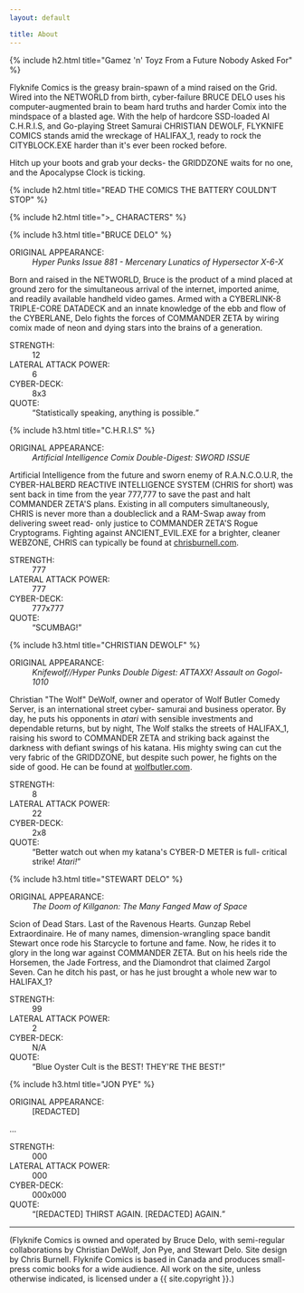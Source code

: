```yaml
---
layout: default

title: About
---
```


{% include h2.html title="Gamez 'n' Toyz From a Future Nobody Asked For" %}

Flyknife Comics is the greasy brain-spawn of a mind raised on the Grid. Wired into the NETWORLD from birth, cyber-failure
BRUCE DELO uses his computer-augmented brain to beam hard truths and harder Comix into the mindspace of a blasted age.
With the help of hardcore SSD-loaded AI C.H.R.I.S, and Go-playing Street Samurai CHRISTIAN DEWOLF, FLYKNIFE COMICS stands
amid the wreckage of HALIFAX_1, ready to rock the CITYBLOCK.EXE harder than it's ever been rocked before.

Hitch up your boots and grab your decks- the GRIDDZONE waits for no one, and the Apocalypse Clock is ticking.



{% include h2.html title="READ THE COMICS THE BATTERY COULDN’T STOP" %}

{% include h2.html title=">_ CHARACTERS" %}


{% include h3.html title="BRUCE DELO" %}

<dl class="about-details">
    <dt>ORIGINAL APPEARANCE:</dt>
    <dd><em>Hyper Punks Issue 881 - Mercenary Lunatics of Hypersector X-6-X</em></dd>
</dl>

Born and raised in the NETWORLD, Bruce is the product of a mind placed at ground zero for the simultaneous arrival of
the internet, imported anime, and readily available handheld video games. Armed with a CYBERLINK-8 TRIPLE-CORE DATADECK
and an innate knowledge of the ebb and flow of the CYBERLANE, Delo fights the forces of COMMANDER ZETA by wiring comix
made of neon and dying stars into the brains of a generation.

<dl class="about-details">
    <dt>STRENGTH:</dt>
    <dd>12</dd>
    <dt>LATERAL ATTACK POWER:</dt>
    <dd>6</dd>
    <dt>CYBER-DECK:</dt>
    <dd>8x3</dd>
    <dt>QUOTE:</dt>
    <dd><q>Statistically speaking, anything is possible.</q></dd>
</dl>


{% include h3.html title="C.H.R.I.S" %}

<dl class="about-details">
    <dt>ORIGINAL APPEARANCE:</dt>
    <dd><em>Artificial Intelligence Comix Double-Digest: SWORD ISSUE</em></dd>
</dl>

Artificial Intelligence from the future and sworn enemy of R.A.N.C.O.U.R, the CYBER-HALBERD REACTIVE INTELLIGENCE SYSTEM
(CHRIS for short) was sent back in time from the year 777,777 to save the past and halt COMMANDER ZETA'S plans. Existing
in all computers simultaneously, CHRIS is never more than a doubleclick and a RAM-Swap away from delivering sweet read-
only justice to COMMANDER ZETA'S Rogue Cryptograms. Fighting against ANCIENT_EVIL.EXE for a brighter, cleaner WEBZONE,
CHRIS can typically be found at [chrisburnell.com](https://chrisburnell.com).

<dl class="about-details">
    <dt>STRENGTH:</dt>
    <dd>777</dd>
    <dt>LATERAL ATTACK POWER:</dt>
    <dd>777</dd>
    <dt>CYBER-DECK:</dt>
    <dd>777x777</dd>
    <dt>QUOTE:</dt>
    <dd><q>SCUMBAG!</q></dd>
</dl>


{% include h3.html title="CHRISTIAN DEWOLF" %}

<dl class="about-details">
    <dt>ORIGINAL APPEARANCE:</dt>
    <dd><em>Knifewolf//Hyper Punks Double Digest: ATTAXX! Assault on Gogol-1010</em></dd>
</dl>

Christian "The Wolf" DeWolf, owner and operator of Wolf Butler Comedy Server, is an international street cyber-
samurai and business operator. By day, he puts his opponents in *atari* with sensible investments and dependable returns,
but by night, The Wolf stalks the streets of HALIFAX_1, raising his sword to COMMANDER ZETA and striking back against
the darkness with defiant swings of his katana. His mighty swing can cut the very fabric of the GRIDDZONE, but despite
such power, he fights on the side of good. He can be found at [wolfbutler.com](http://wolfbutler.com).

<dl class="about-details">
    <dt>STRENGTH:</dt>
    <dd>8</dd>
    <dt>LATERAL ATTACK POWER:</dt>
    <dd>22</dd>
    <dt>CYBER-DECK:</dt>
    <dd>2x8</dd>
    <dt>QUOTE:</dt>
    <dd><q>Better watch out when my katana's CYBER-D METER is full- critical strike! <em>Atari!</em></q></dd>
</dl>

{% include h3.html title="STEWART DELO" %}

<dl class="about-details">
    <dt>ORIGINAL APPEARANCE:</dt>
    <dd><em>The Doom of Killganon: The Many Fanged Maw of Space</em></dd>
</dl>

Scion of Dead Stars. Last of the Ravenous Hearts. Gunzap Rebel Extraordinaire. He of many names, dimension-wrangling space bandit Stewart once rode his Starcycle to fortune and fame. Now, he rides it to glory in the long war against COMMANDER ZETA. But on his heels ride the Horsemen, the Jade Fortress, and the Diamondrot that claimed Zargol Seven. Can he ditch his past, or has he just brought a whole new war to HALIFAX_1?

<dl class="about-details">
    <dt>STRENGTH:</dt>
    <dd>99</dd>
    <dt>LATERAL ATTACK POWER:</dt>
    <dd>2</dd>
    <dt>CYBER-DECK:</dt>
    <dd>N/A</dd>
    <dt>QUOTE:</dt>
    <dd><q>Blue Oyster Cult is the BEST! THEY'RE THE BEST!</q></dd>
</dl>

{% include h3.html title="JON PYE" %}

<dl class="about-details">
    <dt>ORIGINAL APPEARANCE:</dt>
    <dd>[REDACTED]</dd>
</dl>

...

<dl class="about-details">
    <dt>STRENGTH:</dt>
    <dd>000</dd>
    <dt>LATERAL ATTACK POWER:</dt>
    <dd>000</dd>
    <dt>CYBER-DECK:</dt>
    <dd>000x000</dd>
    <dt>QUOTE:</dt>
    <dd><q>[REDACTED] THIRST AGAIN. [REDACTED] AGAIN.</q></dd>
</dl>


--------


(Flyknife Comics is owned and operated by Bruce Delo, with semi-regular collaborations by Christian DeWolf, Jon Pye, and Stewart Delo. Site design by Chris Burnell. Flyknife Comics is based in Canada and produces small-press comic books for a wide audience. All work on the site, unless otherwise indicated, is licensed under a {{ site.copyright }}.)
